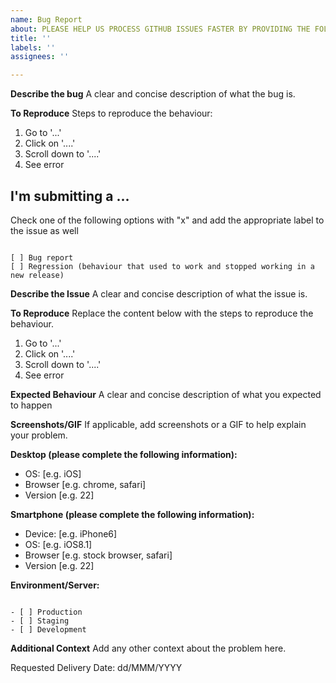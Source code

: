 ```yaml
---
name: Bug Report
about: PLEASE HELP US PROCESS GITHUB ISSUES FASTER BY PROVIDING THE FOLLOWING INFORMATION.
title: ''
labels: ''
assignees: ''

---
```


**Describe the bug**
A clear and concise description of what the bug is.

**To Reproduce**
Steps to reproduce the behaviour:
1. Go to '...'
2. Click on '....'
3. Scroll down to '....'
4. See error

## I'm submitting a ...
Check one of the following options with "x" and add the appropriate label to the issue as well
<pre><code>
[ ] Bug report <!-- Please search this repo for a similar issue or PR before submitting -->
[ ] Regression (behaviour that used to work and stopped working in a new release)
</code></pre>

**Describe the Issue**
A clear and concise description of what the issue is.

**To Reproduce**
Replace the content below with the steps to reproduce the behaviour.
1. Go to '...'
2. Click on '....'
3. Scroll down to '....'
4. See error

**Expected Behaviour**
A clear and concise description of what you expected to happen

**Screenshots/GIF**
If applicable, add screenshots or a GIF to help explain your problem.

**Desktop (please complete the following information):**
 - OS: [e.g. iOS]
 - Browser [e.g. chrome, safari]
 - Version [e.g. 22]

**Smartphone (please complete the following information):**
 - Device: [e.g. iPhone6]
 - OS: [e.g. iOS8.1]
 - Browser [e.g. stock browser, safari]
 - Version [e.g. 22]

**Environment/Server:**
<pre><code>
- [ ] Production
- [ ] Staging
- [ ] Development
</code></pre>
<!-- If possible, check whether this is still an issue on the test server first -->

**Additional Context**
Add any other context about the problem here.

Requested Delivery Date: dd/MMM/YYYY
<!-- 
This gives us a better sense of the urgency of the issue compared to labels 
If possible, We'll respond with the expected delivery date
-->
